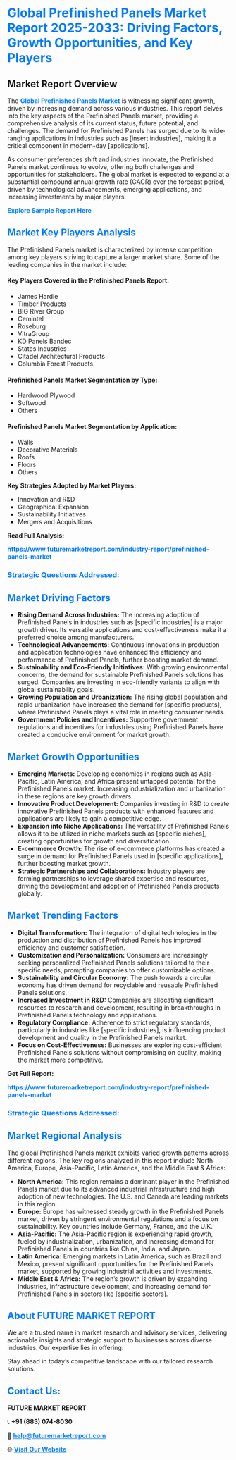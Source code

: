 <h1 style="color: #007BFF;">Global Prefinished Panels Market Report 2025-2033: Driving Factors, Growth Opportunities, and Key Players</h1>

<section id="overview">
<h2>Market Report Overview</h2>
<p>The <a href="https://www.futuremarketreport.com/industry-report/prefinished-panels-market" style="color: #007BFF; text-decoration: none;"><strong>Global Prefinished Panels Market</strong></a> is witnessing significant growth, driven by increasing demand across various industries. This report delves into the key aspects of the Prefinished Panels market, providing a comprehensive analysis of its current status, future potential, and challenges. The demand for Prefinished Panels has surged due to its wide-ranging applications in industries such as [insert industries], making it a critical component in modern-day [applications].</p>
<p>As consumer preferences shift and industries innovate, the Prefinished Panels market continues to evolve, offering both challenges and opportunities for stakeholders. The global market is expected to expand at a substantial compound annual growth rate (CAGR) over the forecast period, driven by technological advancements, emerging applications, and increasing investments by major players.</p>
</section>

<section id="overview">
<p><a href="https://www.futuremarketreport.com/request-sample/reportId=59622" style="color: #007BFF; text-decoration: none;"><strong>Explore Sample Report Here</strong></a></p>
</section>

<section id="key-players">
<h2 style="color: #007BFF;">Market Key Players Analysis</h2>
<p>The Prefinished Panels market is characterized by intense competition among key players striving to capture a larger market share. Some of the leading companies in the market include:</p>
<h4>Key Players Covered in the Prefinished Panels Report:</h4>
<ul><li>James Hardie</li><li>Timber Products</li><li>BIG River Group</li><li>Cemintel</li><li>Roseburg</li><li>VitraGroup</li><li>KD Panels Bandec</li><li>States Industries</li><li>Citadel Architectural Products</li><li>Columbia Forest Products</li></ul>
<h4>Prefinished Panels Market Segmentation by Type:</h4>
<ul><li>Hardwood Plywood</li><li>Softwood</li><li>Others</li></ul>

<h4>Prefinished Panels Market Segmentation by Application:</h4>
<ul><li>Walls</li><li>Decorative Materials</li><li>Roofs</li><li>Floors</li><li>Others</li></ul>
<p><strong>Key Strategies Adopted by Market Players:</strong></p>
<ul>
<li>Innovation and R&D</li>
<li>Geographical Expansion</li>
<li>Sustainability Initiatives</li>
<li>Mergers and Acquisitions</li>
</ul>
</section>

<section>
<p><strong>Read Full Analysis: </strong></p><a href="https://www.futuremarketreport.com/industry-report/prefinished-panels-market" style="color: #007BFF; text-decoration: none;"><strong>https://www.futuremarketreport.com/industry-report/prefinished-panels-market</strong></a>
<h3 style="color: #007BFF;">Strategic Questions Addressed:</h3>
</section>

<section id="driving-factors">
<h2 style="color: #007BFF;">Market Driving Factors</h2>
<ul>
<li><strong>Rising Demand Across Industries:</strong> The increasing adoption of Prefinished Panels in industries such as [specific industries] is a major growth driver. Its versatile applications and cost-effectiveness make it a preferred choice among manufacturers.</li>
<li><strong>Technological Advancements:</strong> Continuous innovations in production and application technologies have enhanced the efficiency and performance of Prefinished Panels, further boosting market demand.</li>
<li><strong>Sustainability and Eco-Friendly Initiatives:</strong> With growing environmental concerns, the demand for sustainable Prefinished Panels solutions has surged. Companies are investing in eco-friendly variants to align with global sustainability goals.</li>
<li><strong>Growing Population and Urbanization:</strong> The rising global population and rapid urbanization have increased the demand for [specific products], where Prefinished Panels plays a vital role in meeting consumer needs.</li>
<li><strong>Government Policies and Incentives:</strong> Supportive government regulations and incentives for industries using Prefinished Panels have created a conducive environment for market growth.</li>
</ul>
</section>

<section id="growth-opportunities">
<h2 style="color: #007BFF;">Market Growth Opportunities</h2>
<ul>
<li><strong>Emerging Markets:</strong> Developing economies in regions such as Asia-Pacific, Latin America, and Africa present untapped potential for the Prefinished Panels market. Increasing industrialization and urbanization in these regions are key growth drivers.</li>
<li><strong>Innovative Product Development:</strong> Companies investing in R&D to create innovative Prefinished Panels products with enhanced features and applications are likely to gain a competitive edge.</li>
<li><strong>Expansion into Niche Applications:</strong> The versatility of Prefinished Panels allows it to be utilized in niche markets such as [specific niches], creating opportunities for growth and diversification.</li>
<li><strong>E-commerce Growth:</strong> The rise of e-commerce platforms has created a surge in demand for Prefinished Panels used in [specific applications], further boosting market growth.</li>
<li><strong>Strategic Partnerships and Collaborations:</strong> Industry players are forming partnerships to leverage shared expertise and resources, driving the development and adoption of Prefinished Panels products globally.</li>
</ul>
</section>

<section id="trending-factors">
<h2 style="color: #007BFF;">Market Trending Factors</h2>
<ul>
<li><strong>Digital Transformation:</strong> The integration of digital technologies in the production and distribution of Prefinished Panels has improved efficiency and customer satisfaction.</li>
<li><strong>Customization and Personalization:</strong> Consumers are increasingly seeking personalized Prefinished Panels solutions tailored to their specific needs, prompting companies to offer customizable options.</li>
<li><strong>Sustainability and Circular Economy:</strong> The push towards a circular economy has driven demand for recyclable and reusable Prefinished Panels solutions.</li>
<li><strong>Increased Investment in R&D:</strong> Companies are allocating significant resources to research and development, resulting in breakthroughs in Prefinished Panels technology and applications.</li>
<li><strong>Regulatory Compliance:</strong> Adherence to strict regulatory standards, particularly in industries like [specific industries], is influencing product development and quality in the Prefinished Panels market.</li>
<li><strong>Focus on Cost-Effectiveness:</strong> Businesses are exploring cost-efficient Prefinished Panels solutions without compromising on quality, making the market more competitive.</li>
</ul>
</section>

<section>
<p><strong>Get Full Report: </strong></p><a href="https://www.futuremarketreport.com/industry-report/prefinished-panels-market" style="color: #007BFF; text-decoration: none;"><strong>https://www.futuremarketreport.com/industry-report/prefinished-panels-market</strong></a>
<h3 style="color: #007BFF;">Strategic Questions Addressed:</h3>
</section>


<section id="regional-analysis">
<h2 style="color: #007BFF;">Market Regional Analysis</h2>
<p>The global Prefinished Panels market exhibits varied growth patterns across different regions. The key regions analyzed in this report include North America, Europe, Asia-Pacific, Latin America, and the Middle East & Africa:</p>
<ul>
<li><strong>North America:</strong> This region remains a dominant player in the Prefinished Panels market due to its advanced industrial infrastructure and high adoption of new technologies. The U.S. and Canada are leading markets in this region.</li>
<li><strong>Europe:</strong> Europe has witnessed steady growth in the Prefinished Panels market, driven by stringent environmental regulations and a focus on sustainability. Key countries include Germany, France, and the U.K.</li>
<li><strong>Asia-Pacific:</strong> The Asia-Pacific region is experiencing rapid growth, fueled by industrialization, urbanization, and increasing demand for Prefinished Panels in countries like China, India, and Japan.</li>
<li><strong>Latin America:</strong> Emerging markets in Latin America, such as Brazil and Mexico, present significant opportunities for the Prefinished Panels market, supported by growing industrial activities and investments.</li>
<li><strong>Middle East & Africa:</strong> The region’s growth is driven by expanding industries, infrastructure development, and increasing demand for Prefinished Panels in sectors like [specific sectors].</li>
</ul>
</section>

<footer>
<h2 style="color: #007BFF;">About FUTURE MARKET REPORT</h2>
<p>We are a trusted name in market research and advisory services, delivering actionable insights and strategic support to businesses across diverse industries. Our expertise lies in offering:</p>

<p>Stay ahead in today’s competitive landscape with our tailored research solutions.</p>

<h2 style="color: #007BFF;">Contact Us:</h2>
<p><strong>FUTURE MARKET REPORT</strong></p>
<p>📞 <strong>+91 (883) 074-8030</strong></p>
<p>📧 <strong><a href="mailto:help@futuremarketreport.com" style="color: #007BFF;">help@futuremarketreport.com</a></strong></p>
<p>🌐 <strong><a href="https://www.futuremarketreport.com/" style="color: #007BFF;">Visit Our Website</a></strong></p>
</footer>